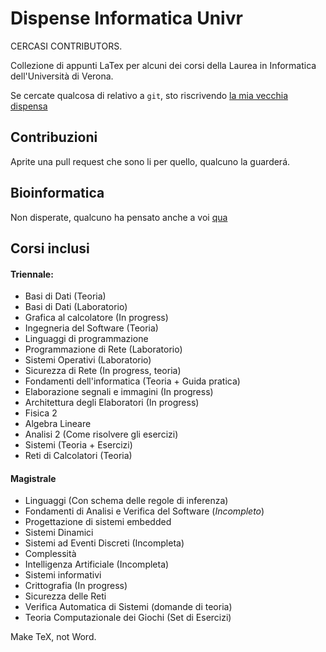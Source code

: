 # Dispense Informatica Univr

CERCASI CONTRIBUTORS.

Collezione di appunti LaTex per alcuni dei corsi della Laurea in Informatica dell'Università di Verona.

Se cercate qualcosa di relativo a `git`, sto riscrivendo [la mia vecchia dispensa](https://github.com/sentientmachin3/git-guide)

## Contribuzioni
Aprite una pull request che sono li per quello, qualcuno la guarderá.

## Bioinformatica
Non disperate, qualcuno ha pensato anche a voi [qua](https://t.me/+D2Nrqv7zvXw5MTc8)

## Corsi inclusi
#### Triennale:
- Basi di Dati (Teoria)
- Basi di Dati (Laboratorio)
- Grafica al calcolatore (In progress)
- Ingegneria del Software (Teoria)
- Linguaggi di programmazione
- Programmazione di Rete (Laboratorio)
- Sistemi Operativi (Laboratorio)
- Sicurezza di Rete (In progress, teoria)
- Fondamenti dell'informatica (Teoria + Guida pratica)
- Elaborazione segnali e immagini (In progress)
- Architettura degli Elaboratori (In progress)
- Fisica 2
- Algebra Lineare
- Analisi 2 (Come risolvere gli esercizi)
- Sistemi (Teoria + Esercizi)
- Reti di Calcolatori (Teoria)

#### Magistrale
- Linguaggi (Con schema delle regole di inferenza)
- Fondamenti di Analisi e Verifica del Software (*Incompleto*)
- Progettazione di sistemi embedded
- Sistemi Dinamici
- Sistemi ad Eventi Discreti (Incompleta)
- Complessità
- Intelligenza Artificiale (Incompleta)
- Sistemi informativi
- Crittografia (In progress)
- Sicurezza delle Reti
- Verifica Automatica di Sistemi (domande di teoria)
- Teoria Computazionale dei Giochi (Set di Esercizi)

Make TeX, not Word.

